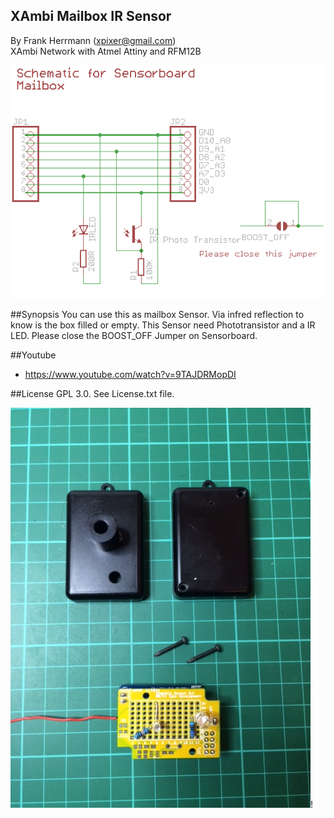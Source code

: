 XAmbi Mailbox IR Sensor
----------------
By Frank Herrmann (xpixer@gmail.com)
<br/>
XAmbi Network with Atmel Attiny and RFM12B

![XAmbi_moisture](https://raw.githubusercontent.com/xpix/XAmbi/master/Xambi_kids/xambikid_mailbox/sensor_schematic.png)

##Synopsis
You can use this as mailbox Sensor. Via infred reflection to know is the box filled or empty.
This Sensor need Phototransistor and a IR LED. 
Please close the BOOST_OFF Jumper on Sensorboard.

##Youtube
* https://www.youtube.com/watch?v=9TAJDRMopDI

##License
GPL 3.0. See License.txt file.

![Enclousure](https://github.com/xpix/XAmbi/blob/master/Xambi_kids/xambikid_mailbox/IMG_2947.JPG?raw=true)!
